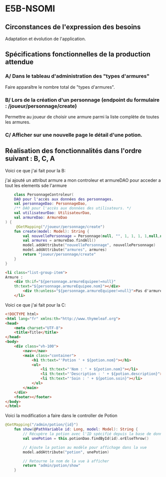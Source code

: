 # E5B-NSOMI

## Circonstances de l'expression des besoins
Adaptation et évolution de l'application.

## Spécifications fonctionnelles de la production attendue

### A/ Dans le tableau d'administration des "types d'armures"
Faire apparaître le nombre total de "types d'armures".

### B/ Lors de la création d'un personnage (endpoint du formulaire : /joueur/personnage/create)
Permettre au joueur de choisir une armure parmi la liste complète de toutes les armures.

### C/ Afficher sur une nouvelle page le détail d'une potion.

## Réalisation des fonctionnalités dans l'ordre suivant : B, C, A

Voici ce que j'ai fait pour la B:

j'ai ajouté un attribut armure a mon controleur et armureDAO pour acceder a tout les elements sde l'armure


```kotlin
    class PersonnageControleur(
    DAO pour l'accès aux données des personnages.
    val personnageDao: PersonnageDao,
    /** DAO pour l'accès aux données des utilisateurs. */
    val utilisateurDao: UtilisateurDao,
    val armureDao: ArmureDao
) {
     @GetMapping("/joueur/personnage/create")
    fun create(model: Model): String {
        val nouvellePersonnage = Personnage(null, "", 1, 1, 1, 1,null,null)
        val armures = armureDao.findAll()
        model.addAttribute("nouvellePersonnage", nouvellePersonnage)
        model.addAttribute("armures", armures)
        return "joueur/personnage/create"
    }
}
```

```html
<li class="list-group-item">
Armure :
    <div th:if="${personnage.armureEquipee!=null}"
    th:text="${personnage.armureEquipee.nom}"></div>
        <div th:unless="${personnage.armureEquipee!=null}">Pas d'armure</div>
    </li>
```

Voici ce que j'ai fait pour la C:
```html
<!DOCTYPE html>
<html lang="fr" xmlns:th="http://www.thymeleaf.org">
<head>
    <meta charset="UTF-8">
    <title>Title</title>
</head>
<body>
    <div class="vh-100">
        <nav></nav>
        <main class="container">
            <h1 th:text="'Potion ' + ${potion.nom}"></h1>
            <ul>
                <li th:text="'Nom : ' + ${potion.nom}"></li>
                <li th:text="'Description : ' + ${potion.description}"></li>
                <li th:text="'Soin : ' + ${potion.soin}"></li>
            </ul>
        </main>
    </div>
    <footer></footer>
</body>
</html>
```
Voici la modification a faire dans le controller de Potion

```kotlin
@GetMapping("/admin/potion/{id}")
    fun show(@PathVariable id: Long, model: Model): String {
        // Récupère la potion avec l'ID spécifié depuis la base de données
        val unePotion = this.potionDao.findById(id).orElseThrow()

        // Ajoute la potion au modèle pour affichage dans la vue
        model.addAttribute("potion", unePotion)

        // Retourne le nom de la vue à afficher
        return "admin/potion/show"
    }
```